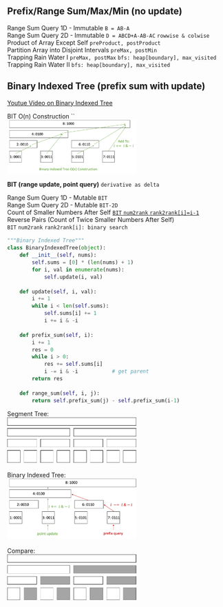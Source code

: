 ## Prefix/Range Sum/Max/Min (no update)
Range Sum Query 1D - Immutable `B = AB-A`      
Range Sum Query 2D - Immutable `D = ABCD+A-AB-AC` `rowwise & colwise`     
Product of Array Except Self `preProduct, postProduct`      
Partition Array into Disjoint Intervals  `preMax, postMin`                      
Trapping Rain Water I `preMax, postMax` `bfs: heap[boundary], max_visited`    
Trapping Rain Water II `bfs: heap[boundary], max_visited`    

## Binary Indexed Tree (prefix sum with update)
[Youtue Video on Binary Indexed Tree](https://www.youtube.com/watch?v=RgITNht_f4Q&list=PLDV1Zeh2NRsCvoyP-bztk6uXAYoyZg_U9)    

BIT O(n) Construction ``       
<img src="images/bit_construction.png" width=300>      

**BIT (range update, point query)** `derivative as delta`     

Range Sum Query 1D - Mutable  `BIT`      
Range Sum Query 2D - Mutable `BIT-2D`       
Count of Smaller Numbers After Self  [`BIT` `num2rank` `rank2rank[i]=i-1`]()                            
Reverse Pairs (Count of Twice Smaller Numbers After Self)          
`BIT` `num2rank` `rank2rank[i]: binary search`                     

<!--
**k-th tallest given height count** `O(log^2(n))`     

-->
 

``` python
"""Binary Indexed Tree"""
class BinaryIndexedTree(object):
    def __init__(self, nums):
        self.sums = [0] * (len(nums) + 1)
        for i, val in enumerate(nums):
            self.update(i, val)

    def update(self, i, val):
        i += 1
        while i < len(self.sums):
            self.sums[i] += 1
            i += i & -i

    def prefix_sum(self, i):
        i += 1
        res = 0
        while i > 0:
            res += self.sums[i]
            i -= i & -i           # get parent
        return res
     
    def range_sum(self, i, j):
        return self.prefix_sum(j) - self.prefix_sum(i-1)
```

Segment Tree: <br/>
<img src="images/segment_tree.png" width=300>
<br/><br/>
Binary Indexed Tree: <br/>
<img src="images/binary_indexed_tree.png" width=300>
<br/><br/>
Compare: <br/>
<img src="images/segment_tree_vs_binary_indexed_tree.png" width=300>